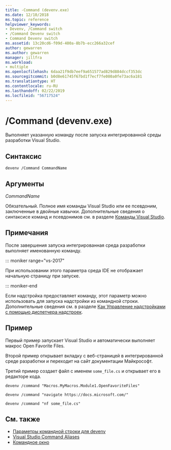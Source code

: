 ```yaml
---
title: -Command (devenv.exe)
ms.date: 12/10/2018
ms.topic: reference
helpviewer_keywords:
- Devenv, /Command switch
- /Command Devenv switch
- Command Devenv switch
ms.assetid: 13c20cd6-f09d-400a-8b7b-ecc266a32cef
author: gewarren
ms.author: gewarren
manager: jillfra
ms.workload:
- multiple
ms.openlocfilehash: 6daa21f9db7eef9a651577ad829d884dccf353dc
ms.sourcegitcommit: b0d8e61745f67bd1f7ecf7fe080a0fe73ac6a181
ms.translationtype: HT
ms.contentlocale: ru-RU
ms.lasthandoff: 02/22/2019
ms.locfileid: "56717524"
---
```

# <a name="command-devenvexe"></a>/Command (devenv.exe)

Выполняет указанную команду после запуска интегрированной среды разработки Visual Studio.

## <a name="syntax"></a>Синтаксис

```shell
devenv /Command CommandName
```

## <a name="arguments"></a>Аргументы

*CommandName*

Обязательный. Полное имя команды Visual Studio или ее псевдоним, заключенные в двойные кавычки. Дополнительные сведения о синтаксисе команд и псевдонимов см. в разделе [Команды Visual Studio](../../ide/reference/visual-studio-commands.md).

## <a name="remarks"></a>Примечания

После завершения запуска интегрированная среда разработки выполняет именованную команду.

::: moniker range="vs-2017"

При использовании этого параметра среда IDE не отображает начальную страницу при запуске.

::: moniker-end

Если надстройка предоставляет команду, этот параметр можно использовать для запуска надстройки из командной строки. Дополнительные сведения см. в разделе [Как Управление надстройками с помощью диспетчера надстроек](/previous-versions/xwdatdwh(v=vs.140)).

## <a name="example"></a>Пример

Первый пример запускает Visual Studio и автоматически выполняет макрос Open Favorite Files.

Второй пример открывает вкладку с веб-страницей в интегрированной среде разработки и переходит на сайт документации Майкрософт.

Третий пример создает файл с именем `some_file.cs` и открывает его в редакторе кода.

```shell
devenv /command "Macros.MyMacros.Module1.OpenFavoriteFiles"

devenv /command "navigate https://docs.microsoft.com/"

devenv /command "nf some_file.cs"
```

## <a name="see-also"></a>См. также

- [Параметры командной строки для devenv](../../ide/reference/devenv-command-line-switches.md)
- [Visual Studio Command Aliases](../../ide/reference/visual-studio-command-aliases.md)
- [Командное окно](command-window.md)